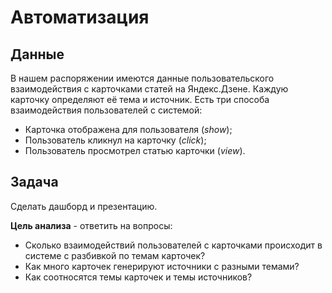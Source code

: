 # Автоматизация

## Данные

В нашем распоряжении имеются данные пользовательского взаимодействия с карточками статей на Яндекс.Дзене. Каждую карточку определяют её тема и источник. Есть три способа взаимодействия пользователей с системой:
* Карточка отображена для пользователя (*show*);
* Пользователь кликнул на карточку (*click*);
* Пользователь просмотрел статью карточки (*view*).

## Задача

Сделать дашборд и презентацию.

**Цель анализа** - ответить на вопросы:
* Сколько взаимодействий пользователей с карточками происходит в системе с разбивкой по темам карточек?
* Как много карточек генерируют источники с разными темами?
* Как соотносятся темы карточек и темы источников?
